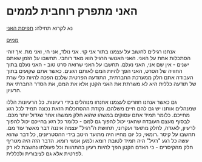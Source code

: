 האני מתפרק רוחבית לממים
======

נא לקרוא תחילה:
 [תפיסת האני](the_self.md)
 
 [ממים](Memes.md)
 
אנחנו רגילים לחשוב על עצמנו בתור אני קוי. אני נולד, אני חי, ואני מת. אך זוהי הסתכלות אחת על האני. האני האנושי הרגיל הוא מאד רוחבי. תחשבו על הזמן שאתם ישנים - אין שם אני, האני נעלם. תחשבו על האני שרואה סרט טוב - האני נעלם בתוך החוויה של הסרט, האני הפך להיות המם לאותם רגעים. כאשר אתם שקועים בתוך העבודה אתם חלק ממערכת החברתית, התודעה הפרטית שלכם הפכה להיות כלי שרת של תודעה כללית היא לא משרתת את האני הקטן אלא את המם, את הסדר החברתי את הרעיון. 

גם כאשר אנחנו חוזרים לעצמנו אחנחו מנוהלים בידי רעיונות. כל הרעיונות הללו שמנהלים אותנו יש גם להם חיים משלהם. נקודת ההסתכלות הזאת נכונה תמיד לכל רגע מחייכם. כלומר תמיד אתם עסוקים במשהו שהוא חלק ממשהו אחר שגדול יותר מכם. לבסוף מעצם העובדה שהאני יכול להפוך גם למם - כלומר כל רגע בחייכם יכול להפוך לרעיון, לאגדה, לחלק מתועד ועקרוני, תחושת ה"רגיל" עצמה איננה דבר מאשר עוד מם. תחשבו על קיסר .רומאי, כל יום מחייו היה מתועד היטב בידי ההסטריונים, כל דבר שהוא עשה כל רגע "רגיל" היה תמיד לטובת רומא ולמען אנשי רומא. הדבר הזה היה מטריף חלק מהקיסרים - כי האדם הקטן הפך להיות רעיון בהתהוות וכל פעולתו נחשבת לא רק לפרטית אלא גם לציבורית ולכללית. 

